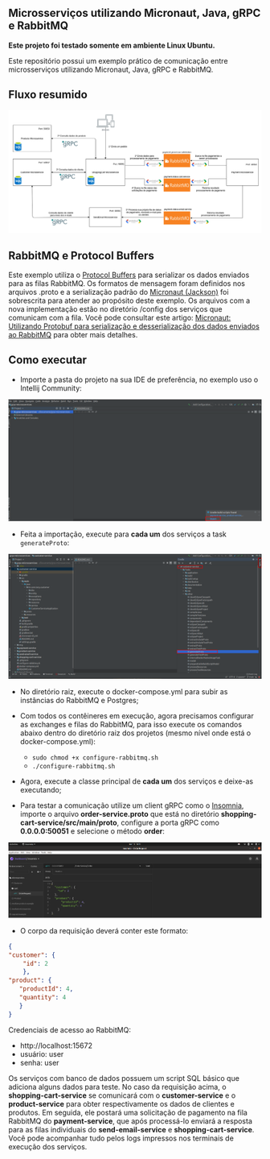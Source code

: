 ## Microsserviços utilizando Micronaut, Java, gRPC e RabbitMQ

**Este projeto foi testado somente em ambiente Linux Ubuntu.**

Este repositório possui um exemplo prático de comunicação entre microsserviços utilizando Micronaut, Java, gRPC e RabbitMQ. 

## Fluxo resumido

<img src="./img/grpc-microsservices-schema.png" alt="Schema"/>

## RabbitMQ e Protocol Buffers

Este exemplo utiliza o [Protocol Buffers](https://developers.google.com/protocol-buffers) para serializar os dados enviados para as filas RabbitMQ. Os formatos de mensagem foram definidos nos arquivos .proto e a serialização 
padrão do [Micronaut (Jackson)](https://micronaut-projects.github.io/micronaut-rabbitmq/latest/guide/#serdes) foi
sobrescrita para atender ao propósito deste exemplo. Os arquivos com a nova implementação estão no diretório /config dos serviços que comunicam com a fila. Você pode consultar este artigo: [Micronaut: Utilizando Protobuf para serialização e desserialização dos dados enviados ao RabbitMQ](https://tonyaugusto.medium.com/micronaut-utilizando-protobuf-para-serializa%C3%A7%C3%A3o-e-desserializa%C3%A7%C3%A3o-dos-dados-enviados-ao-rabbitmq-aca71d1897bd) para obter mais detalhes.


## Como executar

- Importe a pasta do projeto na sua IDE de preferência, no exemplo uso o Intellij Community:

<img src="./img/import-project.png" alt="Import project"/>


- Feita a importação, execute para **cada um** dos serviços a task `generateProto`:

<img src="./img/execute-generate-proto.png" alt="Execute generate proto"/>

- No diretório raiz, execute o docker-compose.yml para subir as instâncias do RabbitMQ e Postgres;

- Com todos os contêineres em execução, agora precisamos configurar as exchanges e filas do RabbitMQ, para isso
execute os comandos abaixo dentro do diretório raiz dos projetos (mesmo nível onde está o docker-compose.yml):
    - `sudo chmod +x configure-rabbitmq.sh`
    - `./configure-rabbitmq.sh`

- Agora, execute a classe principal de **cada um** dos serviços e deixe-as executando;

- Para testar a comunicação utilize um client gRPC como o [Insomnia](https://insomnia.rest/), importe o arquivo
**order-service.proto** que está no diretório **shopping-cart-service/src/main/proto**, configure a porta gRPC como **0.0.0.0:50051** e selecione o método **order**:

<img src="./img/dashboard-insomnia.png" alt="Import proto client gRPC"/>


-  O corpo da requisição deverá conter este formato:
``` json
{
"customer": {
    "id": 2
    },
"product": {
   "productId": 4,
   "quantity": 4
   }
}
```

Credenciais de acesso ao RabbitMQ:
 - http://localhost:15672
 - usuário: user
 - senha: user

Os serviços com banco de dados possuem um script SQL básico que adiciona alguns dados para teste. No caso da requisição acima, o **shopping-cart-service** se comunicará com o **customer-service** e o **product-service** para obter respectivamente os dados de clientes e produtos. Em seguida, ele postará uma solicitação de pagamento
na fila RabbitMQ do **payment-service**, que após processá-lo enviará a resposta para as filas individuais do
**send-email-service** e **shopping-cart-service**. Você pode acompanhar tudo pelos logs impressos nos terminais de
execução dos serviços.

